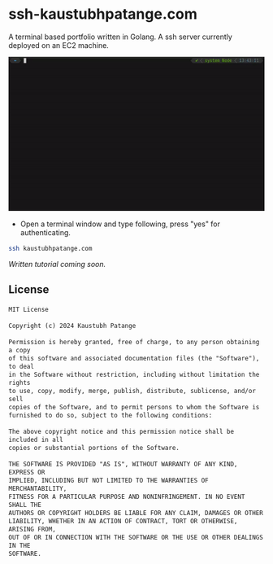 # ssh-kaustubhpatange.com

A terminal based portfolio written in Golang. A ssh server currently deployed on an EC2 machine.

![Demo](assets/intro.gif)

- Open a terminal window and type following, press "yes" for authenticating.

```bash
ssh kaustubhpatange.com
```

_Written tutorial coming soon._

## License
```
MIT License

Copyright (c) 2024 Kaustubh Patange

Permission is hereby granted, free of charge, to any person obtaining a copy
of this software and associated documentation files (the "Software"), to deal
in the Software without restriction, including without limitation the rights
to use, copy, modify, merge, publish, distribute, sublicense, and/or sell
copies of the Software, and to permit persons to whom the Software is
furnished to do so, subject to the following conditions:

The above copyright notice and this permission notice shall be included in all
copies or substantial portions of the Software.

THE SOFTWARE IS PROVIDED "AS IS", WITHOUT WARRANTY OF ANY KIND, EXPRESS OR
IMPLIED, INCLUDING BUT NOT LIMITED TO THE WARRANTIES OF MERCHANTABILITY,
FITNESS FOR A PARTICULAR PURPOSE AND NONINFRINGEMENT. IN NO EVENT SHALL THE
AUTHORS OR COPYRIGHT HOLDERS BE LIABLE FOR ANY CLAIM, DAMAGES OR OTHER
LIABILITY, WHETHER IN AN ACTION OF CONTRACT, TORT OR OTHERWISE, ARISING FROM,
OUT OF OR IN CONNECTION WITH THE SOFTWARE OR THE USE OR OTHER DEALINGS IN THE
SOFTWARE.
```

